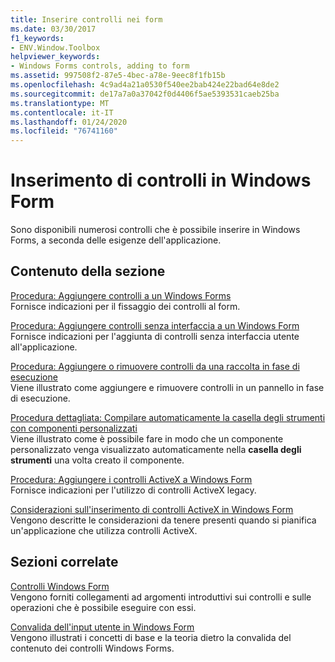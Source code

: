 ```yaml
---
title: Inserire controlli nei form
ms.date: 03/30/2017
f1_keywords:
- ENV.Window.Toolbox
helpviewer_keywords:
- Windows Forms controls, adding to form
ms.assetid: 997508f2-87e5-4bec-a78e-9eec8f1fb15b
ms.openlocfilehash: 4c9ad4a21a0530f540ee2bab424e22bad64e8de2
ms.sourcegitcommit: de17a7a0a37042f0d4406f5ae5393531caeb25ba
ms.translationtype: MT
ms.contentlocale: it-IT
ms.lasthandoff: 01/24/2020
ms.locfileid: "76741160"
---
```

# <a name="putting-controls-on-windows-forms"></a>Inserimento di controlli in Windows Form
Sono disponibili numerosi controlli che è possibile inserire in Windows Forms, a seconda delle esigenze dell'applicazione.  
  
## <a name="in-this-section"></a>Contenuto della sezione  
 [Procedura: Aggiungere controlli a un Windows Forms](how-to-add-controls-to-windows-forms.md)  
 Fornisce indicazioni per il fissaggio dei controlli al form.  
  
 [Procedura: Aggiungere controlli senza interfaccia a un Windows Form](how-to-add-controls-without-a-user-interface-to-windows-forms.md)  
 Fornisce indicazioni per l'aggiunta di controlli senza interfaccia utente all'applicazione.  
  
 [Procedura: Aggiungere o rimuovere controlli da una raccolta in fase di esecuzione](how-to-add-to-or-remove-from-a-collection-of-controls-at-run-time.md)  
 Viene illustrato come aggiungere e rimuovere controlli in un pannello in fase di esecuzione.  
  
 [Procedura dettagliata: Compilare automaticamente la casella degli strumenti con componenti personalizzati](walkthrough-automatically-populating-the-toolbox-with-custom-components.md)  
 Viene illustrato come è possibile fare in modo che un componente personalizzato venga visualizzato automaticamente nella **casella degli strumenti** una volta creato il componente.  
  
 [Procedura: Aggiungere i controlli ActiveX a Windows Form](how-to-add-activex-controls-to-windows-forms.md)  
 Fornisce indicazioni per l'utilizzo di controlli ActiveX legacy.  
  
 [Considerazioni sull'inserimento di controlli ActiveX in Windows Form](considerations-when-hosting-an-activex-control-on-a-windows-form.md)  
 Vengono descritte le considerazioni da tenere presenti quando si pianifica un'applicazione che utilizza controlli ActiveX.  
  
## <a name="related-sections"></a>Sezioni correlate  
 [Controlli Windows Form](index.md)  
 Vengono forniti collegamenti ad argomenti introduttivi sui controlli e sulle operazioni che è possibile eseguire con essi.  
  
 [Convalida dell'input utente in Windows Form](../user-input-validation-in-windows-forms.md)  
 Vengono illustrati i concetti di base e la teoria dietro la convalida del contenuto dei controlli Windows Forms.
